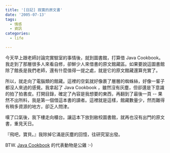 ```yaml
---
title: '[日記] 寂寞的原文書'
date: '2005-07-13'
tags:
  - 情感
  - 資訊
categories:
  - life

---
```

今天早上跟老師討論完實驗室的事情後，就到圖書館，打算借 Java Cookbook。我走到了那層很多人來看自修，卻鮮少人來借書的原文館藏區。如果要說這圖書館除了館長是我們老師，還有什麼值得一提之處，就是它的原文館藏還算充實了。  
  
所以，就走向了電腦類的館藏。這裡的空氣就好像裹了層層的蜘蛛絲，好像一輩子都沒人來過的感覺。我拿起了 Java Cookbook ，雖然沒有灰塵，但卻還是下意識的拍了拍書皮。打開目錄，確定了內容是我想要的東西，再翻到了最後一頁 -- 果然不出所料，我是第一個借這本書的讀者。這裡就是這樣，館藏數量少，然而難得有稍多資源的地方，卻乏人問津。  
  
嘆了口氣後，我下樓走向櫃台。讓這本下放到敝校圖書館，就再也沒有出門的原文書，重見天日。  
  
『飛吧，寶貝。』我除掉它滿是灰塵的回憶，往研究室出發。  
  
BTW. [Java Cookbook](http://www.oreilly.com/catalog/javacook2) 的代表動物是公雞 :-)